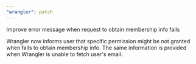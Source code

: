 ```yaml
---
"wrangler": patch
---
```


Improve error message when request to obtain membership info fails

Wrangler now informs user that specific permission might be not granted when fails to obtain membership info. The same information is provided when Wrangler is unable to fetch user's email.
